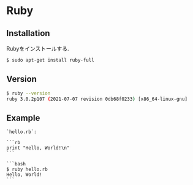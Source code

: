 # Ruby

## Installation

Rubyをインストールする.

```bash
$ sudo apt-get install ruby-full
```

## Version

```bash
$ ruby --version
ruby 3.0.2p107 (2021-07-07 revision 0db68f0233) [x86_64-linux-gnu]
```

## Example

````{tab} Code
`hello.rb`:

```rb
print "Hello, World!\n"
```
````

````{tab} Terminal
```bash
$ ruby hello.rb
Hello, World!
```
````
